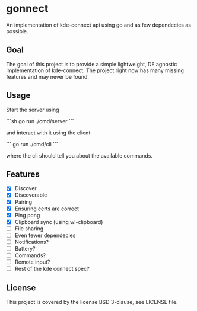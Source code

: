 # gonnect

An implementation of kde-connect api using go and as few dependecies as possible.

## Goal

The goal of this project is to provide a simple lightweight, DE agnostic implementation of kde-connect.
The project right now has many missing features and may never be found.

## Usage


Start the server using

´´´sh
go run ./cmd/server
´´´

and interact with it using the client

´´´
go run ./cmd/cli <command>
´´´

where the cli should tell you about the available commands.

## Features

- [x] Discover
- [x] Discoverable
- [x] Pairing
- [x] Ensuring certs are correct
- [x] Ping pong
- [x] Clipboard sync (using wl-clipboard)
- [ ] File sharing
- [ ] Even fewer dependecies
- [ ] Notifications?
- [ ] Battery?
- [ ] Commands?
- [ ] Remote input?
- [ ] Rest of the kde connect spec?

## License

This project is covered by the license BSD 3-clause, see LICENSE file.
